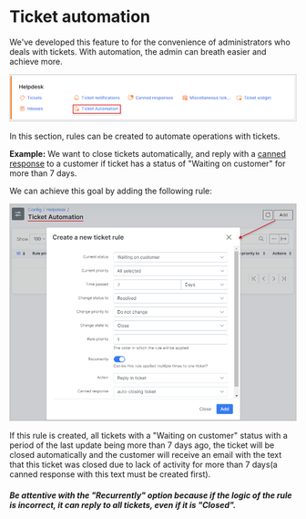 Ticket automation
=============
We've developed this feature to for the convenience of administrators who deals with tickets. With automation, the admin can breath easier and achieve more.

![icon](icon.png)

In this section, rules can be created to automate operations with tickets.

**Example:** We want to close tickets automatically, and reply with a [canned response](configuration/support/ticket_canned_responses/ticket_canned_responses.md) to a customer if ticket has a status of "Waiting on customer" for more than 7 days.

We can achieve this goal by adding the following rule:

![add rule](add_rule.png)

If this rule is created, all tickets with a "Waiting on customer" status with a period of the last update being more than 7 days ago, the ticket will be closed automatically and the customer will receive an email with the text that this ticket was closed due to lack of activity for more than 7 days(a canned response with this text must be created first).

##### Be attentive with the "Recurrently" option because if the logic of the rule is incorrect, it can reply to all tickets, even if it is "Closed".
